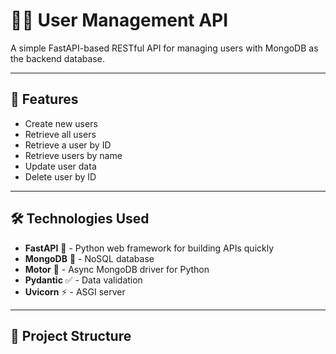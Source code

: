 # 🧑‍💻 User Management API

A simple FastAPI-based RESTful API for managing users with MongoDB as the backend database.

---

## 🚀 Features

- Create new users
- Retrieve all users
- Retrieve a user by ID
- Retrieve users by name
- Update user data
- Delete user by ID

---

## 🛠️ Technologies Used

- **FastAPI** 🚀 - Python web framework for building APIs quickly
- **MongoDB** 🍃 - NoSQL database
- **Motor** 🔌 - Async MongoDB driver for Python
- **Pydantic** ✅ - Data validation
- **Uvicorn** ⚡ - ASGI server

---

## 📂 Project Structure

